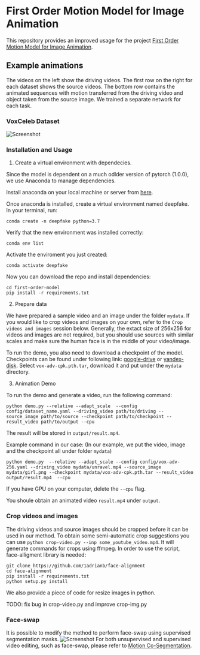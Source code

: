 # First Order Motion Model for Image Animation

This repository provides an improved usage for the project [First Order Motion Model for Image Animation](https://github.com/AliaksandrSiarohin/first-order-model). 

## Example animations

The videos on the left show the driving videos. The first row on the right for each dataset shows the source videos. The bottom row contains the animated sequences with motion transferred from the driving video and object taken from the source image. We trained a separate network for each task.

### VoxCeleb Dataset
![Screenshot](sup-mat/vox-teaser.gif)

### Installation and Usage
1. Create a virtual environment with dependecies. 

Since the model is dependent on a much odlder version of pytorch (1.0.0), we use Anaconda to manage dependencies.

Install anaconda on your local machine or server from [here](https://docs.anaconda.com/anaconda/install/).

Once anaconda is installed, create a virtual environment named deepfake. 
In your terminal, run:
```
conda create -n deepfake python=3.7
```
Verify that the new environment was installed correctly:
```
conda env list
```
Activate the enviroment you just created:
```
conda activate deepfake
```

Now you can download the repo and install dependencies:
```
cd first-order-model
pip install -r requirements.txt
```

2. Prepare data

We have prepared a sample video and an image under the folder ```mydata```. If you would like to crop videos and images on your own, refer to the ```Crop videos and images``` session below. Generally, the extact size of 256x256 for videos and images are not required, but you should use sources with similar scales and make sure the human face is in the middle of your video/image.

To run the demo, you also need to download a checkpoint of the model.
Checkpoints can be found under following link: [google-drive](https://drive.google.com/open?id=1PyQJmkdCsAkOYwUyaj_l-l0as-iLDgeH) or [yandex-disk](https://yadi.sk/d/lEw8uRm140L_eQ).
Select ```vox-adv-cpk.pth.tar```, download it and put under the ```mydata``` directory.



3.  Animation Demo

To run the demo and generate a video, run the following command:
```
python demo.py --relative --adapt_scale  --config config/dataset_name.yaml --driving_video path/to/driving --source_image path/to/source --checkpoint path/to/checkpoint --result_video path/to/output --cpu
```
The result will be stored in ```output/result.mp4```.

Example command in our case: (In our example, we put the video, image and the checkpoint all under folder ```mydata```)
```
python demo.py  --relative --adapt_scale --config config/vox-adv-256.yaml --driving_video mydata/unravel.mp4 --source_image mydata/girl.png --checkpoint mydata/vox-adv-cpk.pth.tar --result_video output/result.mp4  --cpu
```
If you have GPU on your computer, delete the ```--cpu``` flag.

You shoule obtain an animated video ```result.mp4``` under ```output```.

### Crop videos and images

The driving videos and source images should be cropped before it can be used in our method. To obtain some semi-automatic crop suggestions you can use ```python crop-video.py --inp some_youtube_video.mp4```. It will generate commands for crops using ffmpeg. In order to use the script, face-alligment library is needed:
```
git clone https://github.com/1adrianb/face-alignment
cd face-alignment
pip install -r requirements.txt
python setup.py install
```

We also provide a piece of code for resize images in python.

TODO: fix bug in crop-video.py and improve crop-img.py

### Face-swap
It is possible to modify the method to perform face-swap using supervised segmentation masks.
![Screenshot](sup-mat/face-swap.gif)
For both unsupervised and supervised video editing, such as face-swap, please refer to [Motion Co-Segmentation](https://github.com/AliaksandrSiarohin/motion-cosegmentation).

